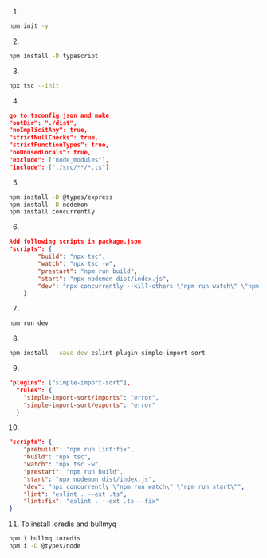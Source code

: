 1.

```bash
npm init -y
```

2.

```bash
npm install -D typescript
```

3.

```bash
npx tsc --init
```

4.

```json
go to tsconfig.json and make
"outDir": "./dist",
"noImplicitAny": true,
"strictNullChecks": true,
"strictFunctionTypes": true,
"noUnusedLocals": true,
"exclude": ["node_modules"],
"include": ["./src/**/*.ts"]
```

5.

```bash
npm install -D @types/express
npm install -D nodemon
npm install concurrently
```

6.

```json
Add following scripts in package.json
"scripts": {
        "build": "npx tsc",
        "watch": "npx tsc -w",
        "prestart": "npm run build",
        "start": "npx nodemon dist/index.js",
        "dev": "npx concurrently --kill-others \"npm run watch\" \"npm run start\""
    }
```

7.

```bash
npm run dev
```

8.

```bash
npm install --save-dev eslint-plugin-simple-import-sort
```

9.

```json
"plugins": ["simple-import-sort"],
  "rules": {
    "simple-import-sort/imports": "error",
    "simple-import-sort/exports": "error"
  }
```

10.

```json
"scripts": {
    "prebuild": "npm run lint:fix",
    "build": "npx tsc",
    "watch": "npx tsc -w",
    "prestart": "npm run build",
    "start": "npx nodemon dist/index.js",
    "dev": "npx concurrently \"npm run watch\" \"npm run start\"",
    "lint": "eslint . --ext .ts",
    "lint:fix": "eslint . --ext .ts --fix"
}
```

11. To install ioredis and bullmyq

```bash
npm i bullmq ioredis
npm i -D @types/node
```
